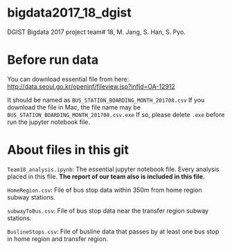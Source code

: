 # bigdata2017_18_dgist
DGIST Bigdata 2017 project team# 18, M. Jang, S. Han, S. Pyo.

# Before run data

You can download essential file from here:
http://data.seoul.go.kr/openinf/fileview.jsp?infId=OA-12912

It should be named as ``BUS_STATION_BOARDING_MONTH_201708.csv``
If you download the file in Mac, the file name may be ``BUS_STATION_BOARDING_MONTH_201708.csv.exe``
If so, please delete ``.exe`` before run the jupyter notebook file.

# About files in this git
``Team18_analysis.ipynb``: The essential jupyter notebook file. Every analysis placed in this file. **The report of our team also is included in this file.**

``HomeRegion.csv``: File of bus stop data within 350m from home region subway stations.

``subwayToBus.csv``: File of bus stop data near the transfer region subway stations.

``BuslineStops.csv``: File of busline data that passes by at least one bus stop in home region and transfer region.

